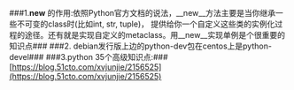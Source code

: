###1.__new__ 的作用:依照Python官方文档的说法，__new__方法主要是当你继承一些不可变的class时(比如int, str, tuple)， 提供给你一个自定义这些类的实例化过程的途径。还有就是实现自定义的metaclass。用__new__实现单例是个很重要的知识点###
###2. debian发行版上边的python-dev包在centos上是python-devel###
###3.python 35个高级知识点:###
[https://blog.51cto.com/xvjunjie/2156525](https://blog.51cto.com/xvjunjie/2156525)

